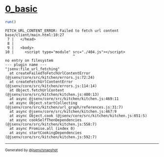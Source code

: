 # [0_basic](../../script_module_not_found_build.test.mjs#L22)

```js
run()
```

```console
FETCH_URL_CONTENT_ERROR: Failed to fetch url content
base/client/main.html:10:27
 7 |   </head>
 8 | 
 9 |   <body>
10 |     <script type="module" src="./404.js"></script>
                               ^
no entry on filesystem
--- plugin name ---
"jsenv:file_url_fetching"
  at createFailedToFetchUrlContentError (@jsenv/core/src/kitchen/errors.js:72:24)
  at createFetchUrlContentError (@jsenv/core/src/kitchen/errors.js:114:14)
  at Object.fetchUrlContent (@jsenv/core/src/kitchen/kitchen.js:400:13)
  at async @jsenv/core/src/kitchen/kitchen.js:469:11
  at async Object.startCollecting (@jsenv/core/src/kitchen/url_graph/references.js:31:7)
  at async @jsenv/core/src/kitchen/kitchen.js:467:9
  at async Object.cook (@jsenv/core/src/kitchen/kitchen.js:651:5)
  at async cookSelfThenDependencies (@jsenv/core/src/kitchen/kitchen.js:558:7)
  at async Promise.all (index 0)
  at async startCookingDependencies (@jsenv/core/src/kitchen/kitchen.js:592:7)
```

---

<sub>
  Generated by <a href="https://github.com/jsenv/core/tree/main/packages/independent/snapshot">@jsenv/snapshot</a>
</sub>
